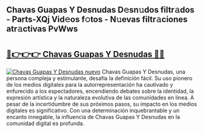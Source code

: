## Chavas Guapas Y Desnudas D𝚎sn𝚞dos filtr𝚊dos - Parts-XQj Vid𝚎os f𝚘tos - N𝚞evas filtr𝚊ciones atr𝚊ctivas PvWws

# <h2><a href="http://mb7evw.tromn.icu/?c=Chavas+Guapas+Y+Desnudas">🔗👉👉👉 Chavas Guapas Y Desnudas 🔗🔗</a></h2>

[![Chavas Guapas Y Desnudas nuevo](https://i.imgur.com/pEAQMta.gif)](http://mb7evw.tromn.icu/?c=Chavas+Guapas+Y+Desnudas)
Chavas Guapas Y Desnudas, una persona compleja y estimulante, desafía la definición fácil. Su uso pionero de los medios digitales para la autorrepresentación ha cautivado y enfurecido a los espectadores, encendiendo debates sobre la identidad, la expresión artística y la naturaleza evolutiva de las comunidades en línea. A pesar de la incertidumbre de sus próximos pasos, su impacto en los medios digitales es significativo. Con una determinación inquebrantable y un encanto innegable, la influencia de Chavas Guapas Y Desnudas en la comunidad digital es profunda.
